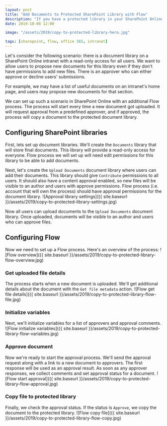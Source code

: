 ```yaml
---
layout: post
title: "Add Documents to Protected SharePoint Library with Flow"
description: "If you have a protected library in your SharePoint Online site and you want to allow users to contribute after approval, you can do that with Flow."
date: 2019-10-08 12:00

image: "/assets/2019/copy-to-protected-library-hero.jpg"

tags: [sharepoint, flow, office 365, intranet]
---
```


Let's consider the following scenario: there is a document library on a SharePoint Online intranet with a read-only access for all users. We want to allow users to propose new documents for this library even if they don't have permissions to add new files. There is an approver who can either approve or decline users' submissions.

For example, we may have a list of useful documents on an intranet's home page, and users may propose new documents for that section.

We can set up such a scenario in SharePoint Online with an additional Flow process. The process will start every time a new document got uploaded. It will request approval from a predefined approver, and if approved, the process will copy a document to the protected document library.

## Configuring SharePoint libraries

First, lets set up document libraries. We'll create the `Documents` library that will store final documents. This library will provide a read-only access for everyone. Flow process we will set up will need edit permissions for this library to be able to add documents.

Next, let's create the `Upload Documents` document library where users can add their documents. This library should give `Contribute` permissions to all users. It should also have a content approval enabled, so new files will be visible to an author and users with approve permissions. Flow process (i.e. account that will own the process) should have approval permissions for the document library.
![Approval library settings]({{ site.baseurl }}/assets/2019/copy-to-protected-library-settings.jpg)

Now all users can upload documents to the `Upload Documents` document library. Once uploaded, documents will be visible to an author and users who can approve files.

## Configuring Flow

Now we need to set up a Flow process. Here's an overview of the process:
![Flow overview]({{ site.baseurl }}/assets/2019/copy-to-protected-library-flow-overview.jpg)

### Get uploaded file details

The process starts when a new document is uploaded. We'll get additional details about the document with the `Get file metadata` action.
![Flow get file details]({{ site.baseurl }}/assets/2019/copy-to-protected-library-flow-file.jpg)

### Initialize variables

Next, we'll initialize variables for a list of approvers and approval comments.
![Flow initialize variables]({{ site.baseurl }}/assets/2019/copy-to-protected-library-flow-variables.jpg)

### Approve document

Now we're ready to start the approval process. We'll send the approval request along with a link to a new document to approvers. The first response will be used as an approval result. As soon as any approver responses, we collect comments and set approval status for a document.
![Flow start approval]({{ site.baseurl }}/assets/2019/copy-to-protected-library-flow-approval.jpg)

### Copy file to protected library

Finally, we check the approval status. If the status is `Approve`, we copy the document to the protected library.
![Flow copy file]({{ site.baseurl }}/assets/2019/copy-to-protected-library-flow-copy.jpg)
